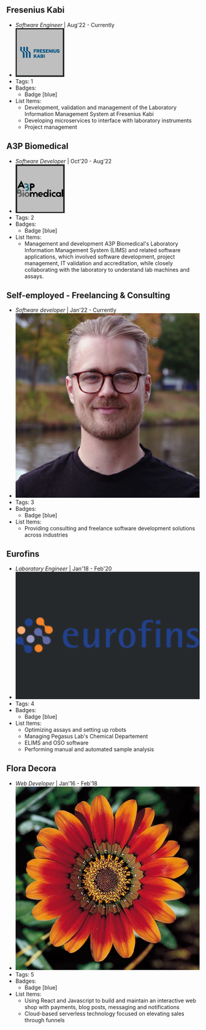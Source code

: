 ## Fresenius Kabi
- *Software Engineer* | Aug'22 - Currently
- ![profile](../assets/fresenius.png)
- Tags: 1
- Badges:
  - Badge [blue]
- List Items:
  - Development, validation and management of the Laboratory Information Management System at Fresenius Kabi
  - Developing microservices to interface with laboratory instruments
  - Project management

## A3P Biomedical
- *Software Developer* | Oct'20 - Aug'22
- ![profile](../assets/a3p.png)
- Tags: 2
- Badges:
  - Badge [blue]
- List Items:
  - Management and development A3P Biomedical's Laboratory Information Management System (LIMS) and related software applications, which involved software development, project management, IT validation and accreditation, while closely collaborating with the laboratory to understand lab machines and assays.

## Self-employed - Freelancing & Consulting
- *Software developer* | Jan'22 - Currently
- ![profile](../assets/profile.jpg)
- Tags: 3
- Badges:
  - Badge [blue]
- List Items:
  - Providing consulting and freelance software development solutions across industries

## Eurofins
- *Laboratory Engineer* | Jan'18 - Feb'20
- ![profile](../assets/eurofins.png)
- Tags: 4
- Badges:
  - Badge [blue]
- List Items:
  - Optimizing assays and setting up robots
  - Managing Pegasus Lab's Chemical Departement 
  - ELIMS and OSO software
  - Performing manual and automated sample analysis

## Flora Decora
- *Web Developer* | Jan'16 - Feb'18
- ![profile](../assets/flower.png)
- Tags: 5
- Badges:
  - Badge [blue]
- List Items:
  - Using React and Javascript to build and maintain an interactive web shop with payments, blog posts, messaging and notifications
  - Cloud-based serverless technology focused on elevating sales through funnels
  